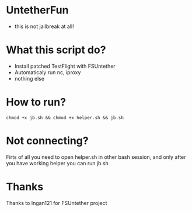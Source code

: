 # UntetherFun
- this is not jailbreak at all!
# What this script do?
- Install patched TestFlight with FSUntether
- Automaticaly run nc, iproxy
- nothing else
# How to run?
```
chmod +x jb.sh && chmod +x helper.sh && jb.sh
```
# Not connecting?
Firts of all you need to open helper.sh in other bash session, and only after you have working helper you can run jb.sh

# Thanks
Thanks to Ingan121 for FSUntether project



